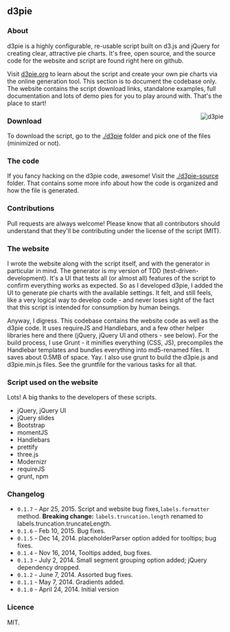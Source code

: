 ## d3pie

### About
d3pie is a highly configurable, re-usable script built on d3.js and jQuery for creating clear, attractive pie charts.
It's free, open source, and the source code for the website and script are found right here on github.

Visit [d3pie.org](http://d3pie.org) to learn about the script and create your own pie charts via the online
generation tool. This section is to document the codebase only. The website contains the script download links, standalone
examples, full documentation and lots of demo pies for you to play around with. That's the place to start!

<img src="http://d3pie.org/website/images/d3pie-screenshot2.png" alt="d3pie" title="d3pie" style="float:right" />

### Download

To download the script, go to the [./d3pie](d3pie) folder and pick one of the files (minimized or not).

### The code

If you fancy hacking on the d3pie code, awesome! Visit the [./d3pie-source](d3pie-source) folder. That contains some
more info about how the code is organized and how the file is generated.

### Contributions  

Pull requests are always welcome! Please know that all contributors should understand that they'll be contributing under
the license of the script (MIT).

### The website

I wrote the website along with the script itself, and with the generator in particular in mind. The generator is my
version of TDD (test-driven-development). It's a UI that tests all (or almost all) features of the script to confirm
everything works as expected. So as I developed d3pie, I added the UI to generate pie charts with the available
settings. It felt, and still feels, like a very logical way to develop code - and never loses sight of the fact that this
script is intended for consumption by human beings.

Anyway, I digress. This codebase contains the website code as well as the d3pie code. It uses requireJS and Handlebars,
and a few other helper libraries here and there (jQuery, jQuery UI and others - see below). For the build process, I
use Grunt - it minifies everything (CSS, JS), precompiles the Handlebar templates and bundles everything into
md5-renamed files. It saves about 0.5MB of space. Yay. I also use grunt to build the d3pie.js and d3pie.min.js files.
See the gruntfile for the various tasks for all that.

### Script used on the website

Lots! A big thanks to the developers of these scripts.

- jQuery, jQuery UI
- jQuery slides
- Bootstrap
- momentJS
- Handlebars
- prettify
- three.js
- Modernizr
- requireJS
- grunt, npm

### Changelog

- `0.1.7` - Apr 25, 2015. Script and website bug fixes,<code>labels.formatter</code> method. <b>Breaking change:</b> 
<code>labels.truncation.length</code> renamed to labels.truncation.truncateLength.
- `0.1.6` - Feb 10, 2015. Bug fixes.
- `0.1.5` - Dec 14, 2014. placeholderParser option added for tooltips; bug fixes.
- `0.1.4` - Nov 16, 2014, Tooltips added, bug fixes.
- `0.1.3` - July 2, 2014. Small segment grouping option added; jQuery dependency dropped.
- `0.1.2` - June 7, 2014. Assorted bug fixes.
- `0.1.1` - May 7, 2014. Gradients added.
- `0.1.0` - April 24, 2014. Initial version

### Licence

MIT.
